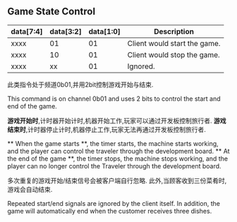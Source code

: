 ## Game State Control
|data[7:4] |data[3:2]|data[1:0]|Description|
|------|--------|--------|----------|
|xxxx|01|01|Client would start the game.|
|xxxx|10|01|Client would stop the game.|
|xxxx|xx|01|Ignored.|

此类指令处于频道0b01,并用2bit控制游戏开始与结束.

This command is on channel 0b01 and uses 2 bits to control the start and end of the game.

**游戏开始时**,计时器开始计时,机器开始工作,玩家可以通过开发板控制旅行者.
**游戏结束时**,计时器停止计时,机器停止工作,玩家无法再通过开发板控制旅行者.

** When the game starts **, the timer starts, the machine starts working, and the player can control the traveler through the development board.
** At the end of the game **, the timer stops, the machine stops working, and the player can no longer control the Traveler through the development board.

多次重复的游戏开始/结束信号会被客户端自行忽略.
此外,当顾客收到三份菜肴时,游戏会自动结束.

Repeated start/end signals are ignored by the client itself.
In addition, the game will automatically end when the customer receives three dishes.
